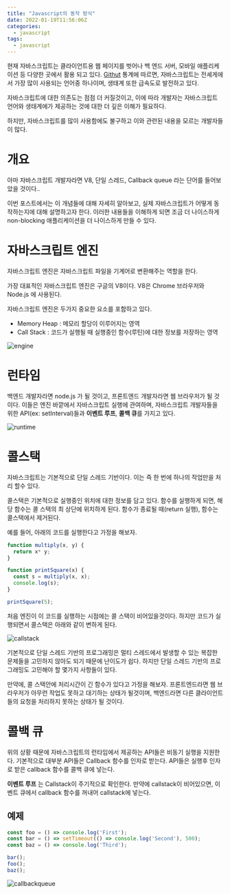 ```yaml
---
title: "Javascript의 동작 방식"
date: 2022-01-19T11:56:06Z
categories:
  - javascript
tags:
  - javascript
---
```


현재 자바스크립트는 클라이언트용 웹 페이지를 벗어나 백 엔드 서버, 모바일 애플리케이션 등 다양한 곳에서 활용 되고 있다.
[Githut](https://githut.info/) 통계에 따르면, 자바스크립트는 전셰게에서 가장 많이 사용되는 언어중 하나이며, 생태계 또한 급속도로 발전하고 있다.

자바스크립트에 대한 의존도는 점점 더 커질것이고, 이에 따라 개발자는 자바스크립트 언어와 생태계에가 제공하는 것에 대한 더 깊은 이해가 필요하다.

하지만, 자바스크립트를 많이 사용함에도 불구하고 이와 관련된 내용을 모르는 개발자들이 많다.

# 개요

아마 자바스크립트 개발자라면 V8, 단일 스레드, Callback queue 라는 단어를 들어보았을 것이다..

이번 포스트에서는 이 개념들에 대해 자세히 알아보고, 실제 자바스크립트가 어떻게 동작하는지에 대해 설명하고자 한다. 이러한 내용들을 이해하게 되면 조금 더 나이스하게 non-blocking 애플리케이션을 더 나이스하게 만들 수 있다.


# 자바스크립트 엔진

자바스크립트 엔진은 자바스크립트 파일을 기계어로 변환해주는 역할을 한다.

가장 대표적인 자바스크립트 엔진은 구글의 V8이다. V8은 Chrome 브라우저와 Node.js 에 사용된다.

자바스크립트 엔진은 두가지 중요한 요소를 포함하고 있다.

- Memory Heap : 메모리 할당이 이루어지는 영역
- Call Stack : 코드가 실행될 때 실행중인 함수(루틴)에 대한 정보를 저장하는 영역

![engine](https://miro.medium.com/max/2400/1*OnH_DlbNAPvB9KLxUCyMsA.png)

# 런타임

백엔드 개발자라면 node.js 가 될 것이고, 프론트엔드 개발자라면 웹 브라우저가 될 것이다. 이들은 엔진 바깥에서 자바스크립트 실행에 관여하며, 자바스크립트 개발자들을 위한 API(ex: setInterval)들과 **이벤트 루프**, **콜백 큐**를 가지고 있다.

![runtime](https://miro.medium.com/max/700/1*4lHHyfEhVB0LnQ3HlhSs8g.png)

# 콜스택

자바스크립트는 기본적으로 단일 스레드 기반이다. 이는 즉 한 번에 하나의 작업만을 처리 할수 있다.

콜스택은 기본적으로 실행중인 위치에 대한 정보를 담고 있다. 함수를 실행하게 되면, 해당 함수는 콜 스택의 최 상단에 위치하게 된다. 함수가 종료될 때(return 실행), 함수는 콜스택에서 제거된다.

예를 들어, 아래의 코드를 실행한다고 가정을 해보자.

```javascript
function multiply(x, y) {
  return x* y;
}

function printSquare(x) {
  const s = multiply(x, x);
  console.log(s);
}

printSquare(5);
```

처음 엔진이 이 코드를 실행하는 시점에는 콜 스택이 비어있을것이다. 하지만 코드가 실행되면서 콜스택은 아래와 같이 변하게 된다.


![callstack](https://joshua1988.github.io/images/posts/web/translation/how-js-works/call-stack.png)

기본적으로 단일 스레드 기반의 프로그래밍은 멀티 스레드에서 발생할 수 있는 복잡한 문제들을 고민하지 않아도 되기 때문에 난이도가 쉽다. 
하지만 단일 스레드 기반의 프로그래밍도 고민해야 할 몇가지 사항들이 있다.

만약에, 콜 스택안에 처리시간이 긴 함수가 있다고 가정을 해보자.
프론트엔드라면 웹 브라우저가 아무런 작업도 못하고 대기하는 상태가 될것이며, 백엔드라면 다른 클라이언트들의 요청을 처리하지 못하는 상태가 될 것이다.

# 콜백 큐

위의 상황 때문에 자바스크립트의 런타임에서 제공하는 API들은 비동기 실행을 지원한다. 기본적으로 대부분 API들은 Callback 함수를 인자로 받는다. API들은 실행후 인자로 받은 callback 함수를 콜백 큐에 넣는다.

**이벤트 루프** 는 Callstack이 주기적으로 확인한다. 만약에 callstack이 비어있으면, 이벤트 큐에서 callback 함수를 꺼내어 callstack에 넣는다.

## 예제

```javascript
const foo = () => console.log('First');
const bar = () => setTimeout(() => console.log('Second'), 500);
const baz = () => console.log('Third');

bar();
foo();
baz();
```

![callbackqueue](https://jwlee.dev/static/gifs/event-loop-6.gif?t=1628878628712) 